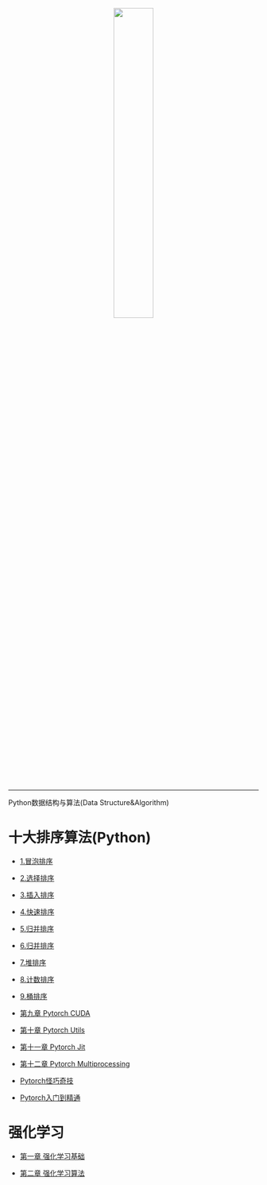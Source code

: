 <p align="center"><img width="40%" src="https://github.com/Walhalla-Summary/Algorithm/blob/master/alg.png" /></p>

--------------------------------------------------------------------------------

Python数据结构与算法(Data Structure&amp;Algorithm)


# 十大排序算法(Python)

- [1.冒泡排序](https://github.com/Walhalla-Summary/Algorithm/blob/master/TopTenSort/1_Bubble_Sort.mdd)

- [2.选择排序](https://github.com/Walhalla-Summary/Algorithm/blob/master/TopTenSort/2_Select_Sort.md)

- [3.插入排序](https://github.com/Walhalla-Summary/Algorithm/blob/master/TopTenSort/3_Insert_Sort.md)

- [4.快速排序](https://github.com/Walhalla-Summary/Algorithm/blob/master/TopTenSort/4_Quick_Sort.md)

- [5.归并排序](https://github.com/Walhalla-Summary/Algorithm/blob/master/TopTenSort/5_Merge_Sort.md)

- [6.归并排序](https://github.com/Walhalla-Summary/Algorithm/blob/master/TopTenSort/6_Shell_Sort.md)

- [7.堆排序](https://github.com/Walhalla-Summary/Algorithm/blob/master/TopTenSort/7_Heap_Sort.md)

- [8.计数排序](https://github.com/Walhalla-Summary/Algorithm/blob/master/TopTenSort/8_Count_Sort.md)

- [9.桶排序](https://github.com/Walhalla-Summary/Algorithm/blob/master/TopTenSort/9_Bucket_Sort.md)

- [第九章 Pytorch CUDA](https://github.com/Walhalla-Summary/Pytorch_Learning/blob/master/pytorch/%E7%AC%AC%E4%B9%9D%E7%AB%A0%20Pytorch%20CUDA.md)

- [第十章 Pytorch Utils](https://github.com/Walhalla-Summary/Pytorch_Learning/blob/master/pytorch/%E7%AC%AC%E5%8D%81%E7%AB%A0%20Pytorch%20utils.md)

- [第十一章 Pytorch Jit](https://github.com/Walhalla-Summary/Pytorch_Learning/blob/master/pytorch/%E7%AC%AC%E5%8D%81%E4%B8%80%E7%AB%A0%20Pytorch%20jit.md)

- [第十二章 Pytorch Multiprocessing](https://github.com/Walhalla-Summary/Pytorch_Learning/blob/master/pytorch/%E7%AC%AC%E5%8D%81%E4%BA%8C%E7%AB%A0%20Pytorch%20multiprocessing.md)


- [Pytorch怪巧奇技](https://github.com/Walhalla-Summary/Pytorch_Learning/blob/master/pytorch/Pytorch%E6%8A%80%E5%B7%A7.md)

- [Pytorch入门到精通](https://github.com/Walhalla-Summary/Pytorch_Learning/blob/master/pytorch/Pytorch%E5%85%A5%E9%97%A8%E5%88%B0%E7%B2%BE%E9%80%9A.md)


# 强化学习

- [第一章 强化学习基础](https://github.com/Walhalla-Summary/Pytorch_Learning/blob/master/RL/%E7%AC%AC%E4%B8%80%E7%AB%A0%20%E5%BC%BA%E5%8C%96%E5%AD%A6%E4%B9%A0%E5%9F%BA%E7%A1%80.md)

- [第二章 强化学习算法](https://github.com/Walhalla-Summary/Pytorch_Learning/blob/master/RL/%E7%AC%AC%E4%BA%8C%E7%AB%A0%20%E5%BC%BA%E5%8C%96%E5%AD%A6%E4%B9%A0%E7%AE%97%E6%B3%95.md)
